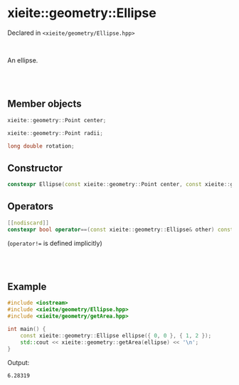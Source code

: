 # xieite::geometry::Ellipse
Declared in `<xieite/geometry/Ellipse.hpp>`

<br/>

An ellipse.

<br/><br/>

## Member objects
```cpp
xieite::geometry::Point center;
```
```cpp
xieite::geometry::Point radii;
```
```cpp
long double rotation;
```

## Constructor
```cpp
constexpr Ellipse(const xieite::geometry::Point center, const xieite::geometry::Point radii, const long double rotation = 0) noexcept;
```

## Operators
```cpp
[[nodiscard]]
constexpr bool operator==(const xieite::geometry::Ellipse& other) const noexcept;
```
(`operator!=` is defined implicitly)

<br/><br/>

## Example
```cpp
#include <iostream>
#include <xieite/geometry/Ellipse.hpp>
#include <xieite/geometry/getArea.hpp>

int main() {
	const xieite::geometry::Ellipse ellipse({ 0, 0 }, { 1, 2 });
	std::cout << xieite::geometry::getArea(ellipse) << '\n';
}
```
Output:
```
6.28319
```

